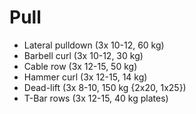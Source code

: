 # Pull
* Lateral pulldown (3x 10-12, 60 kg)
* Barbell curl (3x 10-12, 30 kg)
* Cable row (3x 12-15, 50 kg)
* Hammer curl (3x 12-15, 14 kg)
* Dead-lift (3x 8-10, 150 kg {2x20, 1x25})
* T-Bar rows (3x 12-15, 40 kg plates)
